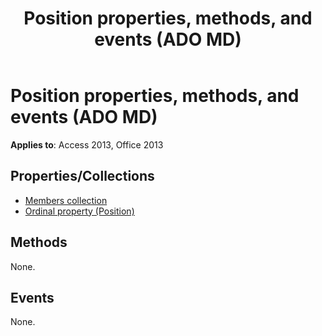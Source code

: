 ﻿---
title: Position properties, methods, and events (ADO MD)
TOCTitle: Properties, Methods, and Events
ms:assetid: b1d770c4-82ae-1536-ff60-638c11882087
ms:mtpsurl: https://msdn.microsoft.com/library/JJ249848(v=office.15)
ms:contentKeyID: 48547155
ms.date: 09/18/2015
mtps_version: v=office.15
---

# Position properties, methods, and events (ADO MD)

**Applies to**: Access 2013, Office 2013

## Properties/Collections

- [Members collection](members-collection-ado-md.md)
- [Ordinal property (Position)](ordinal-property-ado-md-position.md)

## Methods

None.

## Events

None.

